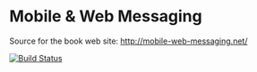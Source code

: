 # Mobile & Web Messaging

Source for the book web site: http://mobile-web-messaging.net/

[![Build Status](https://travis-ci.org/mobile-web-messaging/www.png?branch=develop)](https://travis-ci.org/mobile-web-messaging/www)
